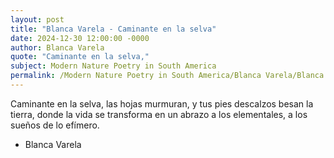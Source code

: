 ```yaml
---
layout: post
title: "Blanca Varela - Caminante en la selva"
date: 2024-12-30 12:00:00 -0000
author: Blanca Varela
quote: "Caminante en la selva,"
subject: Modern Nature Poetry in South America
permalink: /Modern Nature Poetry in South America/Blanca Varela/Blanca Varela - Caminante en la selva
---
```


Caminante en la selva,
las hojas murmuran,
y tus pies descalzos
besan la tierra,
donde la vida
se transforma
en un abrazo
a los elementales,
a los sueños
de lo efímero.

- Blanca Varela
